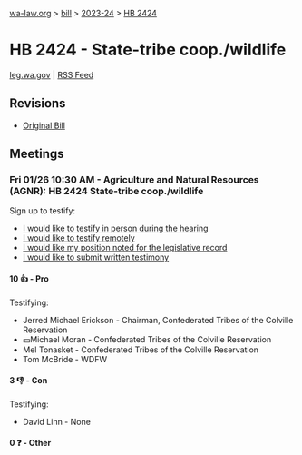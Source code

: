 [wa-law.org](/) > [bill](/bill/) > [2023-24](/bill/2023-24/) > [HB 2424](/bill/2023-24/hb/2424/)

# HB 2424 - State-tribe coop./wildlife
[leg.wa.gov](https://app.leg.wa.gov/billsummary?BillNumber=2424&Year=2023&Initiative=false) | [RSS Feed](./rss.xml)

## Revisions
* [Original Bill](1/)

## Meetings
### Fri 01/26 10:30 AM - Agriculture and Natural Resources (AGNR): HB 2424 State-tribe coop./wildlife
Sign up to testify:
* [I would like to testify in person during the hearing](https://app.leg.wa.gov/csi/Testifier/Add?chamber=House&mId=31721&aId=157560&caId=23573&tId=1)
* [I would like to testify remotely](https://app.leg.wa.gov/csi/Testifier/Add?chamber=House&mId=31721&aId=157560&caId=23573&tId=2)
* [I would like my position noted for the legislative record](https://app.leg.wa.gov/csi/Testifier/Add?chamber=House&mId=31721&aId=157560&caId=23573&tId=3)
* [I would like to submit written testimony](https://app.leg.wa.gov/csi/Testifier/Add?chamber=House&mId=31721&aId=157560&caId=23573&tId=4)

#### 10 👍 - Pro
Testifying:
* Jerred Michael Erickson - Chairman, Confederated Tribes of the Colville Reservation
* 💵Michael Moran - Confederated Tribes of the Colville Reservation
* Mel Tonasket - Confederated Tribes of the Colville Reservation
* Tom McBride - WDFW

#### 3 👎 - Con
Testifying:
* David Linn - None

#### 0 ❓ - Other
